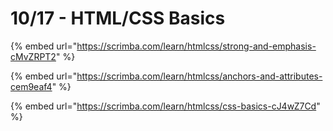 # 10/17 - HTML/CSS Basics

{% embed url="https://scrimba.com/learn/htmlcss/strong-and-emphasis-cMvZRPT2" %}

{% embed url="https://scrimba.com/learn/htmlcss/anchors-and-attributes-cem9eaf4" %}

{% embed url="https://scrimba.com/learn/htmlcss/css-basics-cJ4wZ7Cd" %}
